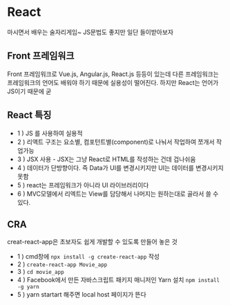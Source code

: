 # React
마시면서 배우는 술자리게임~ JS문법도 좋지만 일단 들이받아보자

## Front 프레임워크
Front 프레임워크로 Vue.js, Angular.js, React.js 등등이 있는데 다른 프레임워크는 프레임워크의 언어도 배워야 하기 때문에 실용성이 떨어진다. 하지만 React는 언어가 JS이기 때문에 굳

## React 특징
- 1 ) JS 를 사용하여 실용적
- 2 ) 리액트 구조는 요소별, 컴포턴트별(component)로 나눠서 작업하여 쪼개서 작업가능
- 3 ) JSX 사용 - JSX는 그냥 React로 HTML를 작성하는 건데 겁나쉬움
- 4 ) 데이터가 단방향이다. 즉 Data가 UI를 변경시키지만 UI는 데이터를 변경시키지 못함
- 5 ) react는 프레임워크가 아니라 UI 라이브러리이다
- 6 ) MVC모델에서 리엑트는 View를 담당해서 나머지는 원하는대로 골라서 쓸 수 있다.

## CRA
creat-react-app은 초보자도 쉽게 개발할 수 있도록 만들어 놓은 것<br/>
- 1 ) cmd창에 `npx install -g create-react-app` 작성
- 2 ) `create-react-app Movie_app`
- 3 ) `cd movie_app`
- 4 ) Facebook에서 만든 자바스크립트 패키지 매니저인 Yarn 설치 `npm install -g yarn`
- 5 ) yarn startart 해주면 local host 페이지가 뜬다
